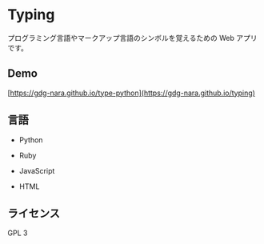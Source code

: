 # Typing

プログラミング言語やマークアップ言語のシンボルを覚えるための Web アプリです。

## Demo

[https://gdg-nara.github.io/type-python](https://gdg-nara.github.io/typing)

## 言語

- Python

- Ruby

- JavaScript

- HTML

## ライセンス

GPL 3
